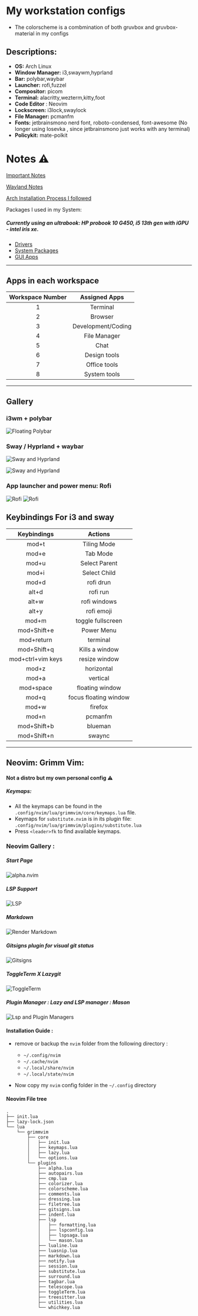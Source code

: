 # My workstation configs

- The colorscheme is a combmination of both gruvbox and gruvbox-material in my configs

## **Descriptions:**

- **OS:** Arch Linux
- **Window Manager:** i3,swaywm,hyprland
- **Bar:** polybar,waybar
- **Launcher:** rofi,fuzzel
- **Compositor:** picom
- **Terminal:** alacritty,wezterm,kitty,foot
- **Code Editor** : Neovim
- **Lockscreen:** i3lock,swaylock
- **File Manager:** pcmanfm
- **Fonts:** jetbrainsmono nerd font, roboto-condensed, font-awesome (No longer using Iosevka , since jetbrainsmono just works with any terminal)
- **Policykit:** mate-polkit

# Notes ⚠️

[Important Notes](./arch_install/notes/notes.md)

[Wayland Notes](./arch_install/notes/wayland_notes.md)

[Arch Installation Process I followed](./arch_install/notes/archInstalltion.md)

Packages I used in my System:

##### Currently using an ultrabook: HP probook 10 G450, i5 13th gen with iGPU - intel iris xe.

- [Drivers](./arch_install/scripts/drivers.sh)
- [System Packages](./arch_install/scripts/system_packages.sh)
- [GUI Apps](./arch_install/scripts/applications.sh)

---

## Apps in each workspace

| Workspace Number |   Assigned Apps    |
| :--------------: | :----------------: |
|        1         |      Terminal      |
|        2         |      Browser       |
|        3         | Development/Coding |
|        4         |    File Manager    |
|        5         |        Chat        |
|        6         |    Design tools    |
|        7         |    Office tools    |
|        8         |    System tools    |

---

## Gallery

### i3wm + polybar

![Floating Polybar](./screenshots/i3.png)

### Sway / Hyprland + waybar

![Sway and Hyprland](./screenshots/sway.png)

![Sway and Hyprland](./screenshots/waybar_floating.png)

### App launcher and power menu: Rofi

![Rofi](./screenshots/rofi_1.png)
![Rofi](./screenshots/rofi_2.png)

## Keybindings For i3 and sway

|    Keybindings    |        Actions        |
| :---------------: | :-------------------: |
|       mod+t       |      Tiling Mode      |
|       mod+e       |       Tab Mode        |
|       mod+u       |     Select Parent     |
|       mod+i       |     Select Child      |
|       mod+d       |       rofi drun       |
|       alt+d       |       rofi run        |
|       alt+w       |     rofi windows      |
|       alt+y       |      rofi emoji       |
|       mod+m       |   toggle fullscreen   |
|    mod+Shift+e    |      Power Menu       |
|    mod+return     |       terminal        |
|    mod+Shift+q    |    Kills a window     |
| mod+ctrl+vim keys |     resize window     |
|       mod+z       |      horizontal       |
|       mod+a       |       vertical        |
|     mod+space     |    floating window    |
|       mod+q       | focus floating window |
|       mod+w       |        firefox        |
|       mod+n       |        pcmanfm        |
|    mod+Shift+b    |        blueman        |
|    mod+Shift+n    |        swaync         |

---

## Neovim: Grimm Vim:

#### Not a distro but my own personal config ⚠️

##### Keymaps:

- All the keymaps can be found in the `.config/nvim/lua/grimmvim/core/keymaps.lua` file.
- Keymaps for `substitute.nvim` is in its plugin file: `.config/nvim/lua/grimmvim/plugins/substitute.lua`
- Press `<leader>fk` to find available keymaps.

### Neovim Gallery :

##### Start Page

![alpha.nvim](./screenshots/neovim/1.png)

##### LSP Support

![LSP](./screenshots/neovim/2.png)

##### Markdown

![Render Markdown](./screenshots/neovim/3.png)

##### Gitsigns plugin for visual git status

![Gitsigns](./screenshots/neovim/4.png)

##### ToggleTerm X Lazygit

![ToggleTerm](./screenshots/neovim/5.png)

##### Plugin Manager : Lazy and LSP manager : Mason

![Lsp and Plugin Managers](./screenshots/neovim/6.png)

#### Installation Guide :

- remove or backup the `nvim` folder from the following directory :

  - `~/.config/nvim`
  - `~/.cache/nvim`
  - `~/.local/share/nvim`
  - `~/.local/state/nvim`

- Now copy my `nvim` config folder in the `~/.config` directory

#### Neovim File tree

```
.
├── init.lua
├── lazy-lock.json
└── lua
    └── grimmvim
        ├── core
        │   ├── init.lua
        │   ├── keymaps.lua
        │   ├── lazy.lua
        │   └── options.lua
        └── plugins
            ├── alpha.lua
            ├── autopairs.lua
            ├── cmp.lua
            ├── colorizer.lua
            ├── colorscheme.lua
            ├── comments.lua
            ├── dressing.lua
            ├── filetree.lua
            ├── gitsigns.lua
            ├── indent.lua
            ├── lsp
            │   ├── formatting.lua
            │   ├── lspconfig.lua
            │   ├── lspsaga.lua
            │   └── mason.lua
            ├── lualine.lua
            ├── luasnip.lua
            ├── markdown.lua
            ├── notify.lua
            ├── session.lua
            ├── substitute.lua
            ├── surround.lua
            ├── tagbar.lua
            ├── telescope.lua
            ├── toggleTerm.lua
            ├── treesitter.lua
            ├── utilities.lua
            └── whichkey.lua
```
